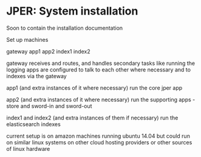# JPER: System installation

Soon to contain the installation documentation

Set up machines

gateway
app1
app2
index1
index2

gateway receives and routes, and handles secondary tasks like running the logging
apps are configured to talk to each other where necessary and to indexes via the gateway

app1 (and extra instances of it where necessary) run the core jper app

app2 (and extra instances of it where necessary) run the supporting apps - store and sword-in and sword-out

index1 and index2 (and extra instances of them if necessary) run the elasticsearch indexes

current setup is on amazon machines running ubuntu 14.04 but could run on similar linux systems on other cloud hosting providers or other sources of linux hardware


